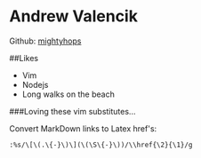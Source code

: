 Andrew Valencik
======

Github: [mightyhops](https://github.com/mightyhops)

##Likes
  - Vim
  - Nodejs
  - Long walks on the beach

###Loving these vim substitutes...

Convert MarkDown links to Latex href's:

`:%s/\[\(.\{-}\)\](\(\S\{-}\))/\\href{\2}{\1}/g`
